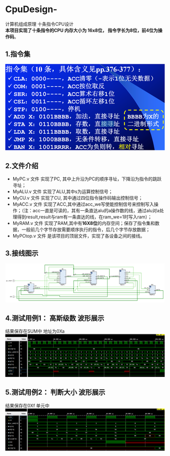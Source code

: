 # CpuDesign-
计算机组成原理 十条指令CPU设计  
**本项目实现了十条指令的CPU 内存大小为 16x8位， 指令字长为8位，前4位为操作码**。
## 1.指令集
![指令集](README图片/指令集.png "指令集")
## 2.文件介绍
- MyPC.v  文件 实现了PC, 其中上升沿为PC的顺序寻址，下降沿为指令的跳跃寻址；
- MyALU.v 文件 实现了ALU,其中s为运算控制信号；
- MyCU.v  文件 实现了CU, 其中通过四位指令操作码输出控制信号；
- MyACC.v 文件 实现了ACC,其中通过acc_we写使能控制信号来控制写入操作；（注：acc一直是可读的，其有一条直达alu的a操作数的线，通过alu对a处理得到result,result与ram有一条直达的线，在ram_we=1时写入ram）；
- MyRAM.v 文件 实现了RAM,其中有**16X8位**的内存空间；保存了指令集和数据，一般前几个字节存放需要顺序执行的指令，后几个字节存放数据；
- MyPCtop.v 文件 是该项目的顶层文件，实现了各设备之间的接线。

## 3.接线图示
![接线图示](README图片/接线图示.png "接线图示")
## 4.测试用例1： 高斯级数 波形展示
结果保存在SUM中 地址为0Xa
![测试样例1波形图](README图片/测试样例1波形图.png "测试样例1波形图")
## 5.测试用例2： 判断大小 波形展示
结果保存在0Xf 单元中
![测试样例2波形图](README图片/测试样例2波形图.png "测试样例2波形图")
